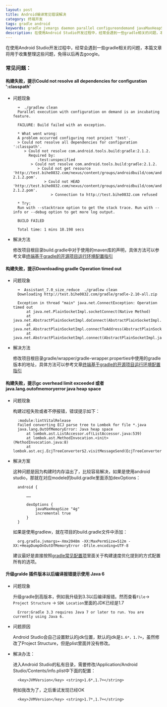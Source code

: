 ```yaml
---
layout: post
title: Android编译常见错误解决
category: 终端开发
tags: gradle android
keywords: gradle jvmargs daemon parallel configureondemand javaMaxHeapSize android 
description: 在使用Android Studio开发过程中，经常会遇到一些gradle相关的问题，本篇文章将用于收集整理这些问题，免得以后再去google。
---
```


在使用Android Studio开发过程中，经常会遇到一些gradle相关的问题，本篇文章将用于收集整理这些问题，免得以后再去google。

### 常见问题：

#### 构建失败，提示Could not resolve all dependencies for configuration ':classpath'

- 问题现象

		➜  ./gradlew clean
		Parallel execution with configuration on demand is an incubating feature.
		
		FAILURE: Build failed with an exception.
		
		* What went wrong:
		A problem occurred configuring root project 'test'.
		> Could not resolve all dependencies for configuration ':classpath'.
		   > Could not resolve com.android.tools.build:gradle:2.1.2.
		     Required by:
		         :test:unspecified
		      > Could not resolve com.android.tools.build:gradle:2.1.2.
		         > Could not get resource 'http://test.bihe0832.com/nexus/content/groups/androidbuild/com/android/tools/build/gradle/2.1.2/gradle-2.1.2.pom'.
		            > Could not HEAD 'http://test.bihe0832.com/nexus/content/groups/androidbuild/com/android/tools/build/gradle/2.1.2/gradle-2.1.2.pom'.
		               > Connection to http://test.bihe0832.com refused
		
		* Try:
		Run with --stacktrace option to get the stack trace. Run with --info or --debug option to get more log output.
		
		BUILD FAILED
		
		Total time: 1 mins 18.198 secs

- 解决方法

	修改项目根目录build.gradle中对于使用的maven库的声明，具体方法可以参考文章[终端基于gradle的开源项目运行环境配置指引](https://blog.bihe0832.com/android-as-gradle-config.html)

#### 构建失败，提示Downloading gradle Operation timed out

- 问题现象

		➜  Assistant_7.0_size_reduce  ./gradlew clean
		Downloading http://test.bihe0832.com/gradle/gradle-2.10-all.zip
		
		Exception in thread "main" java.net.ConnectException: Operation timed out
			at java.net.PlainSocketImpl.socketConnect(Native Method)
			at java.net.AbstractPlainSocketImpl.doConnect(AbstractPlainSocketImpl.java:339)
			at java.net.AbstractPlainSocketImpl.connectToAddress(AbstractPlainSocketImpl.java:200)
			at java.net.AbstractPlainSocketImpl.connect(AbstractPlainSocketImpl.java:182)

- 解决方法

	修改项目根目录gradle/wrapper/gradle-wrapper.properties中使用的gradle版本的地址，具体方法可以参考文章[终端基于gradle的开源项目运行环境配置指引](https://blog.bihe0832.com/android-as-gradle-config.html)

#### 构建失败，提示gc overhead limit exceeded 或者java.lang.outofmemoryerror java heap space 

- 问题现象

	构建过程失败或者不停报错，错误提示如下：

		:module:lintVitalRelease
		Failed converting ECJ parse tree to Lombok for file *.java
		java.lang.OutOfMemoryError: Java heap space
			at lombok.ast.ListAccessor.of(ListAccessor.java:539)
			at lombok.ast.MethodInvocation.<init>(MethodInvocation.java:8)
			at lombok.ast.ecj.EcjTreeConverter$2.visitMessageSend(EcjTreeConverter.java:1041)
	
- 解决方案

	这种问题是因为构建时内存溢出了，比较容易解决，如果是使用android studio，那就在对应modele的build.gradle里面添加dexOptions：

		android {
		
			……
			
			dexOptions {
		        javaMaxHeapSize "4g"
		        incremental true
		    }
		}
		

	如果是使用gradlew，就在项目的build.gradle文件中添加：

		org.gradle.jvmargs=-Xmx2048m -XX:MaxPermSize=512m -XX:+HeapDumpOnOutOfMemoryError -Dfile.encoding=UTF-8
	
	建议最好是直接按照[gradle常见配置项](https://blog.bihe0832.com/gradle_config.html)里面关于构建速度优化提到的方式配置所有的选项。
	
	
	
#### 升级gralde 插件版本以后编译报错提示使用 Java 6

- 问题现象 

	升级gradle到高版本，例如我升级到3.3以后编译报错。然而查看`File`-> `Project Structure` -> `SDK Location`里面的JDK已经是1.7
	
		Error:Gradle 3.3 requires Java 7 or later to run. You are currently using Java 6.
		
- 问题原因

	Android Studio会自己设置默认的jdk位置，默认的jdk是`1.6*，1.7+`，虽然修改了Project Structure，但是plist里面并没有修改。

- 解决办法：

	进入Android Studio的私有目录，需要修改/Application/Android Studio/Contents/info.plist中下面的配置：
	
		<key>JVMVersion</key> <string>1.6*,1.7+</string>

	例如我改为了，之后重试发现已经OK

		<key>JVMVersion</key> <string>1.7*,1.7+</string>
